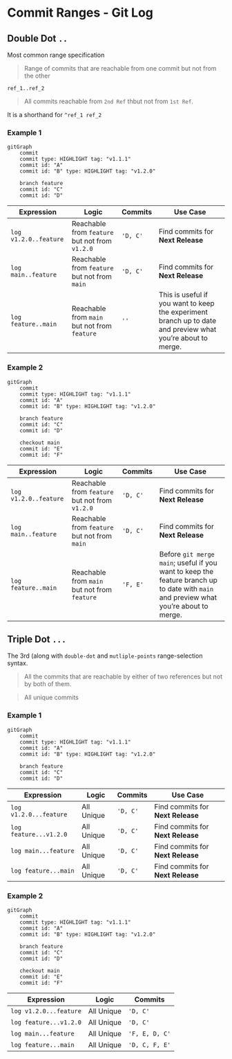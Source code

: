 # Commit Ranges - Git Log 

## Double Dot `..`

Most common range specification

> Range of commits that are reachable from one commit but not from the other

```
ref_1..ref_2
```

> All commits reachable from `2nd Ref` thbut not from `1st Ref`.

It is a shorthand for `^ref_1 ref_2`


### Example 1

```mermaid
gitGraph
    commit
    commit type: HIGHLIGHT tag: "v1.1.1"
    commit id: "A"
    commit id: "B" type: HIGHLIGHT tag: "v1.2.0"

    branch feature
    commit id: "C"
    commit id: "D"
```
| Expression | Logic | Commits | Use Case |
| - | - | - | - |
| `log v1.2.0..feature` | Reachable from `feature` but not from `v1.2.0` | `'D, C'` | Find commits for **Next Release** |
| `log main..feature` | Reachable from `feature` but not from `main` | `'D, C'` | Find commits for **Next Release** |
| `log feature..main` | Reachable from `main` but not from `feature` | `''`| This is useful if you want to keep the experiment branch up to date and preview what you’re about to merge. |

### Example 2

```mermaid
gitGraph
    commit
    commit type: HIGHLIGHT tag: "v1.1.1"
    commit id: "A"
    commit id: "B" type: HIGHLIGHT tag: "v1.2.0"

    branch feature
    commit id: "C"
    commit id: "D"

    checkout main
    commit id: "E"
    commit id: "F"
```

| Expression | Logic | Commits | Use Case |
| - | - | - | - |
| `log v1.2.0..feature` | Reachable from `feature` but not from `v1.2.0` | `'D, C'` | Find commits for **Next Release** |
| `log main..feature` | Reachable from `feature` but not from `main` | `'D, C'` | Find commits for **Next Release** |
| `log feature..main` | Reachable from `main` but not from `feature` | `'F, E'`| Before `git merge main`; useful if you want to keep the feature branch up to date with `main` and preview what you’re about to merge. |

## Triple Dot `...`

The 3rd (along with `double-dot` and `mutliple-points` range-selection syntax.

> All the commits that are reachable by either of two references but not by both of them.

> All unique commits

### Example 1

```mermaid
gitGraph
    commit
    commit type: HIGHLIGHT tag: "v1.1.1"
    commit id: "A"
    commit id: "B" type: HIGHLIGHT tag: "v1.2.0"

    branch feature
    commit id: "C"
    commit id: "D"
```
| Expression | Logic | Commits | Use Case |
| - | - | - | - |
| `log v1.2.0...feature` | All Unique | `'D, C'` | Find commits for **Next Release** |
| `log feature...v1.2.0` | All Unique | `'D, C'` | Find commits for **Next Release** |
| `log main...feature` | All Unique | `'D, C'` | Find commits for **Next Release** |
| `log feature...main` | All Unique | `'D, C'` | Find commits for **Next Release** |

### Example 2

```mermaid
gitGraph
    commit
    commit type: HIGHLIGHT tag: "v1.1.1"
    commit id: "A"
    commit id: "B" type: HIGHLIGHT tag: "v1.2.0"

    branch feature
    commit id: "C"
    commit id: "D"

    checkout main
    commit id: "E"
    commit id: "F"
```

| Expression | Logic | Commits |
| - | - | - |
| `log v1.2.0...feature` | All Unique | `'D, C'` |
| `log feature...v1.2.0` | All Unique | `'D, C'` |
| `log main...feature` | All Unique | `'F, E, D, C'` |
| `log feature...main` | All Unique | `'D, C, F, E'` |
